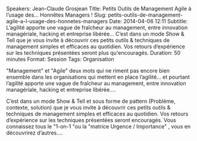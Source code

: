 Speakers: Jean-Claude Grosjean
Title: Petits Outils de Management Agile à l’usage des… Honnêtes Managers !
Slug: petits-outils-de-management-agile-a-l-usage-des-honnetes-managers
Date: 2014-04-06 12:11
Subtitle: L’agilité apporte une vague de fraîcheur au management, entre innovation managériale, hacking et entreprise libérée... C’est dans un mode Show & Tell que je vous invite à découvrir ces petits outils & techniques de management simples et efficaces au quotidien. Vos retours d’expérience sur les techniques présentées seront plus qu'encouragés.
Duration: 50 minutes
Format: Session
Tags: Organisation


"Management" et "Agile" deux mots qui ne riment pas encore bien ensemble dans les organisations qui mettent en place l’agilité… et pourtant l’agilité apporte une vague de fraîcheur au management, entre innovation managériale, hacking et entreprise libérée….

C’est dans un mode Show & Tell et sous forme de pattern (Problème, contexte, solution) que je vous invite à découvrir ces petits outils & techniques de management simples et efficaces au quotidien. Vos retours d’expérience sur les techniques présentées seront encouragés. 
Vous connaissez tous le "1-on-1 "ou la "matrice Urgence / Importance" , vous en découvrirez d’autres….


